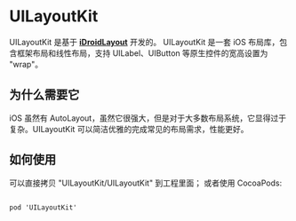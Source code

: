 UILayoutKit 
=============
UILayoutKit 是基于 **[iDroidLayout](https://github.com/tomquist/iDroidLayout)** 开发的。
UILayoutKit 是一套 iOS 布局库，包含框架布局和线性布局，支持 UILabel、UIButton 等原生控件的宽高设置为 "wrap"。


为什么需要它
----
iOS 虽然有 AutoLayout，虽然它很强大，但是对于大多数布局系统，它显得过于复杂。UILayoutKit 可以简洁优雅的完成常见的布局需求，性能更好。


如何使用
---------------
可以直接拷贝 "UILayoutKit/UILayoutKit" 到工程里面；
或者使用 CocoaPods:

```

pod 'UILayoutKit'

```
